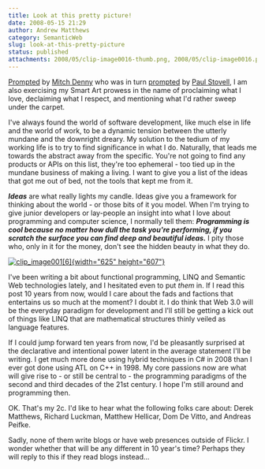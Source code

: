 ```yaml
---
title: Look at this pretty picture!
date: 2008-05-15 21:29
author: Andrew Matthews
category: SemanticWeb
slug: look-at-this-pretty-picture
status: published
attachments: 2008/05/clip-image0016-thumb.png, 2008/05/clip-image0016.png
---
```


[Prompted](http://notgartner.wordpress.com/2008/05/13/care-factor/) by [Mitch Denny](http://notgartner.wordpress.com) who was in turn [prompted](http://www.paulstovell.com/blog/whats-your-circle-of-interest) by [Paul Stovell](http://www.paulstovell.com), I am also exercising my Smart Art prowess in the name of proclaiming what I love, declaiming what I respect, and mentioning what I'd rather sweep under the carpet.

I've always found the world of software development, like much else in life and the world of work, to be a dynamic tension between the utterly mundane and the downright dreary. My solution to the tedium of my working life is to try to find significance in what I do. Naturally, that leads me towards the abstract away from the specific. You're not going to find any products or APIs on this list, they're too ephemeral - too tied up in the mundane business of making a living. I want to give you a list of the ideas that got me out of bed, not the tools that kept me from it.

***Ideas*** are what really lights my candle. Ideas give you a framework for thinking about the world - or those bits of it you model. When I'm trying to give junior developers or lay-people an insight into what I love about programming and computer science, I normally tell them: ***Programming is cool because no matter how dull the task you're performing, if you scratch the surface you can find deep and beautiful ideas.*** I pity those who, only in it for the money, don't see the hidden beauty in what they do.



[![clip\_image001\[6\]]({static}2008/05/clip-image0016-thumb.png){width="625" height="607"}]({static}2008/05/clip-image0016.png)

I've been writing a bit about functional programming, LINQ and Semantic Web technologies lately, and I hesitated even to put *them* in. If I read this post 10 years from now, would I care about the fads and factions that entertains us so much at the moment? I doubt it. I do think that Web 3.0 will be the everyday paradigm for development and I'll still be getting a kick out of things like LINQ that are mathematical structures thinly veiled as language features.

If I could jump forward ten years from now, I'd be pleasantly surprised at the declarative and intentional power latent in the average statement I'll be writing. I get much more done using hybrid techniques in C\# in 2008 than I ever got done using ATL on C++ in 1998. My core passions now are what will give rise to - or still be central to - the programming paradigms of the second and third decades of the 21st century. I hope I'm still around and programming then.

OK. That's my 2c. I'd like to hear what the following folks care about: Derek Matthews, Richard Luckman, Matthew Hellicar, Dom De Vitto, and Andreas Peifke.

Sadly, none of them write blogs or have web presences outside of Flickr. I wonder whether that will be any different in 10 year's time? Perhaps they will reply to this if they read blogs instead...
